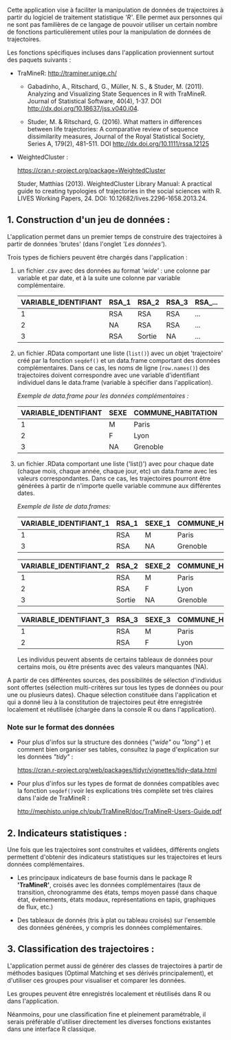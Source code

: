 Cette application vise à faciliter la manipulation de données de trajectoires à partir du logiciel de traitement statistique *'R'*. 
Elle permet aux personnes qui ne sont pas familières de ce langage de pouvoir utiliser un certain nombre de fonctions particulièrement utiles pour la manipulation de données de trajectoires.

Les fonctions spécifiques incluses dans l'application proviennent surtout des paquets suivants : 

 - TraMineR: http://traminer.unige.ch/

   - Gabadinho, A., Ritschard, G., Müller, N. S., & Studer, M. (2011). Analyzing and Visualizing State
       Sequences in R with TraMineR. Journal of Statistical Software, 40(4), 1-37. DOI
       http://dx.doi.org/10.18637/jss.v040.i04.

   - Studer, M. & Ritschard, G. (2016). What matters in differences between life trajectories: A
       comparative review of sequence dissimilarity measures, Journal of the Royal Statistical Society,
       Series A, 179(2), 481-511. DOI http://dx.doi.org/10.1111/rssa.12125

 - WeightedCluster : 

     https://cran.r-project.org/package=WeightedCluster

     Studer, Matthias (2013). WeightedCluster Library Manual: A practical guide to creating typologies
     of trajectories in the social sciences with R. LIVES Working Papers, 24. DOI:
     10.12682/lives.2296-1658.2013.24.

## 1. Construction d'un jeu de données :    

L'application permet dans un premier temps de construire des trajectoires à partir de données 'brutes' (dans l'onglet *'Les données'*).

Trois types de fichiers peuvent être chargés dans l'application :

1. un fichier .csv avec des données au format *'wide'* : une colonne par variable et par date, et à la suite une colonne par variable complémentaire.    

   | VARIABLE_IDENTIFIANT | RSA_1 | RSA_2  | RSA_3 | RSA_... | SEXE | COMMUNE_HABITATION | ...  |
   | -------------------- | ----- | ------ | ----- | --------- | ---- | ------------------ | ---- |
   | 1                    | RSA   | RSA    | RSA   | ...       | M    | Paris              | ...  |
   | 2                    | NA    | RSA    | RSA   | ...       | F    | Lyon               | ...  |
   | 3                    | RSA   | Sortie | NA    | ...       | NA   | Grenoble           | ...  |

2. un fichier .RData comportant une liste (`list()`) avec un objet 'trajectoire' créé par la fonction `seqdef()` et un data.frame comportant des données complémentaires. 
Dans ce cas, les noms de ligne (`row.names()`) des trajectoires doivent correspondre avec une variable d'identifiant individuel dans le data.frame (variable à spécifier dans l'application).    

   *Exemple de data.frame pour les données complémentaires :*

   | VARIABLE_IDENTIFIANT | SEXE | COMMUNE_HABITATION | ...  |
   | -------------------- | ---- | ------------------ | ---- |
   | 1                    | M    | Paris              | ...  |
   | 2                    | F    | Lyon               | ...  |
   | 3                    | NA   | Grenoble           | ...  |

   

3. un fichier .RData comportant une liste ('list()') avec pour chaque date (chaque mois, chaque année, chaque jour, etc) un data.frame avec les valeurs correspondantes. Dans ce cas, les trajectoires pourront être générées à partir de n'importe quelle variable commune aux différentes dates.  

   *Exemple de liste de data.frames:*

   | VARIABLE_IDENTIFIANT_1 | RSA_1 | SEXE_1 | COMMUNE_HABITATION_1 | ...  |
   | ---------------------- | ----- | ------ | -------------------- | ---- |
   | 1                      | RSA   | M      | Paris                | ...  |
   | 3                      | RSA   | NA     | Grenoble             | ...  |

   | VARIABLE_IDENTIFIANT_2 | RSA_2  | SEXE_2 | COMMUNE_HABITATION_2 | ...  |
   | ---------------------- | ------ | ------ | -------------------- | ---- |
   | 1                      | RSA    | M      | Paris                | ...  |
   | 2                      | RSA    | F      | Lyon                 | ...  |
   | 3                      | Sortie | NA     | Grenoble             | ...  |

   | VARIABLE_IDENTIFIANT_3 | RSA_3 | SEXE_3 | COMMUNE_HABITATION_3 | ...  |
   | ---------------------- | ----- | ------ | -------------------- | ---- |
   | 1                      | RSA   | M      | Paris                | ...  |
   | 2                      | RSA   | F      | Lyon                 | ...  |

   Les individus peuvent absents de certains tableaux de données pour certains mois, ou être présents avec  des valeurs manquantes (NA). 

A partir de ces différentes sources, des possibilités de sélection d'individus sont offertes (sélection multi-critères sur tous les types de données ou pour une ou plusieurs dates). Chaque sélection constituée dans l'application et qui a donné lieu à la constitution de trajectoires peut être enregistrée localement et réutilisée (chargée dans la console R ou dans l'application).

### Note sur le format des données

* Pour plus d'infos sur la structure des données (*"wide"* ou *"long"* ) et comment bien organiser ses tables, consultez la page d'explication sur les données *"tidy"* : 

  https://cran.r-project.org/web/packages/tidyr/vignettes/tidy-data.html

* Pour plus d'infos sur les types de format de données compatibles avec la fonction `seqdef()`voir les explications très complète set très claires dans l'aide de TraMineR : 

  http://mephisto.unige.ch/pub/TraMineR/doc/TraMineR-Users-Guide.pdf



## 2. Indicateurs statistiques :

Une fois que les trajectoires sont construites et validées, différents onglets permettent d'obtenir des indicateurs statistiques sur les trajectoires et leurs données complémentaires.

- Les principaux indicateurs de base fournis dans le package R **'TraMineR'**, croisés avec les données complémentaires (taux de transition, chronogramme des états, temps moyen passé dans chaque état, événements, états modaux, représentations en tapis, graphiques de flux, etc.)

- Des tableaux de donnés (tris à plat ou tableau croisés) sur l'ensemble des données générées, y compris les données complémentaires.

## 3. Classification des trajectoires :

L'application permet aussi de générer des classes de trajectoires à partir de méthodes basiques (Optimal Matching et ses dérivés principalement), et d'utiliser ces groupes pour visualiser et comparer les données.

Les groupes peuvent être enregistrés localement et réutilisés dans R  ou dans l'application. 

Néanmoins, pour une classification fine et pleinement paramétrable, il serais préférable d'utiliser directement les diverses fonctions existantes dans une interface R classique.
